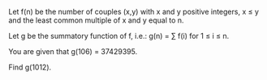 

Let f(n) be the number of couples (x,y) with x and y positive integers, x &#8804; y and the least common multiple of x and y equal to n.


Let g be the summatory function of f, i.e.: 
g(n) = &#8721; f(i)  for 1 &#8804; i &#8804; n.


You are given that g(106) = 37429395.


Find g(1012).

